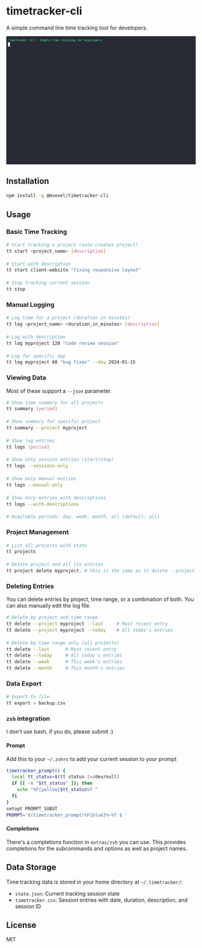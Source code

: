 # timetracker-cli

A simple command line time tracking tool for developers.

![Demo](demo/timetracker-demo.gif)

## Installation

```bash
npm install -g @mvexel/timetracker-cli
```

## Usage

### Basic Time Tracking

```bash
# Start tracking a project (auto-creates project)
tt start <project_name> [description]

# Start with description
tt start client-website "fixing responsive layout"

# Stop tracking current session
tt stop
```

### Manual Logging

```bash
# Log time for a project (duration in minutes)
tt log <project_name> <duration_in_minutes> [description]

# Log with description
tt log myproject 120 "code review session"

# Log for specific day
tt log myproject 60 "bug fixes" --day 2024-01-15
```

### Viewing Data

Most of these support a `--json` parameter.

```bash
# Show time summary for all projects
tt summary [period]

# Show summary for specific project
tt summary --project myproject

# Show log entries
tt logs [period]

# Show only session entries (start/stop)
tt logs --sessions-only

# Show only manual entries
tt logs --manual-only

# Show only entries with descriptions
tt logs --with-descriptions

# Available periods: day, week, month, all (default: all)
```

### Project Management

```bash
# List all projects with stats
tt projects

# Delete project and all its entries
tt project delete myproject. # this is the same as tt delete --project myproject
```

### Deleting Entries

You can delete entries by project, time range, or a combination of both. You can also manually edit the log file.

```bash
# Delete by project and time range
tt delete --project myproject --last     # Most recent entry
tt delete --project myproject --today    # All today's entries

# Delete by time range only (all projects)
tt delete --last      # Most recent entry
tt delete --today     # All today's entries
tt delete --week      # This week's entries
tt delete --month     # This month's entries
```

### Data Export

```bash
# Export to file
tt export > backup.csv
```

### `zsh` integration

I don't use bash, if you do, please submit :)

#### Prompt

Add this to your `~/.zshrc` to add your current session to your prompt

```bash
timetracker_prompt() {
  local tt_status=$(tt status 2>/dev/null)
  if [[ -n "$tt_status" ]]; then
    echo "%F{yellow}$tt_status%f "
  fi
}
setopt PROMPT_SUBST
PROMPT='$(timetracker_prompt)%F{blue}%~%f $ '
```

#### Completions

There's a completions function in `extras/zsh` you can use. This provides completions for the subcommands and options as well as project names.

## Data Storage

Time tracking data is stored in your home directory at `~/.timetracker/`:

- `state.json`: Current tracking session state
- `timetracker.csv`: Session entries with date, duration, description, and session ID

## License

MIT
